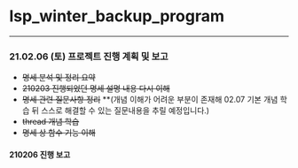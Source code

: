 # lsp_winter_backup_program
------
### 21.02.06 (토) 프로젝트 진행 계획 및 보고
* ~~명세 분석 및 정리 요약~~
* ~~210203 진행되었던 명세 설명 내용 다시 이해~~
* ~~명세 관련 질문사항 정리~~ **(개념 이해가 어려운 부분이 존재해 02.07 기본 개념 학습 뒤 스스로 해결할 수 있는 질문내용을 추릴 예정입니다.) 
* ~~thread 개념 학습~~
* ~~명세 상 함수 기능 이해~~

#### 210206 진행 보고
